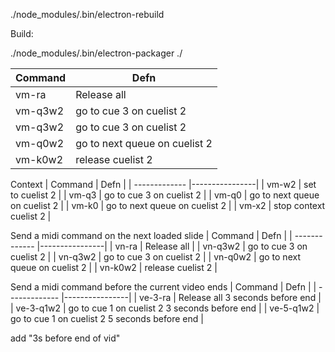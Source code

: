 ./node_modules/.bin/electron-rebuild

Build:

./node_modules/.bin/electron-packager ./


| Command       | Defn           |
| ------------- |----------------| 
| vm-ra      | Release all | 
| vm-q3w2      | go to cue 3 on cuelist 2 | 
| vm-q3w2      | go to cue 3 on cuelist 2 | 
| vm-q0w2      | go to next queue on cuelist 2 |
| vm-k0w2      | release cuelist 2 |

Context 
| Command       | Defn           |
| ------------- |----------------| 
| vm-w2      | set to cuelist 2 | 
| vm-q3      | go to cue 3 on cuelist 2 | 
| vm-q0      | go to next queue on cuelist 2 |
| vm-k0      | go to next queue on cuelist 2 |
| vm-x2      | stop context cuelist 2 |

Send a midi command on the next loaded slide
| Command       | Defn           |
| ------------- |----------------| 
| vn-ra      | Release all | 
| vn-q3w2      | go to cue 3 on cuelist 2 | 
| vn-q3w2      | go to cue 3 on cuelist 2 | 
| vn-q0w2      | go to next queue on cuelist 2 |
| vn-k0w2      | release cuelist 2 |

Send a midi command before the current video ends
| Command       | Defn           |
| ------------- |----------------| 
| ve-3-ra      | Release all 3 seconds before end | 
| ve-3-q1w2      | go to cue 1 on cuelist 2 3 seconds before end | 
| ve-5-q1w2      | go to cue 1 on cuelist 2 5 seconds before end | 

add "3s before end of vid"